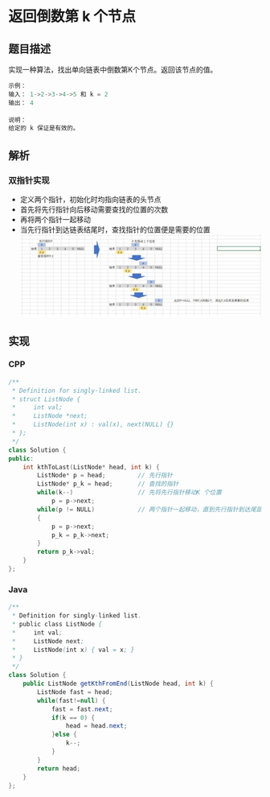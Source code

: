 # 返回倒数第 k 个节点

## 题目描述
实现一种算法，找出单向链表中倒数第K个节点。返回该节点的值。

```c
示例：
输入： 1->2->3->4->5 和 k = 2
输出： 4

说明：
给定的 k 保证是有效的。
```

## 解析
### 双指针实现
- 定义两个指针，初始化时均指向链表的头节点
- 首先将先行指针向后移动需要查找的位置的次数
- 再将两个指针一起移动
- 当先行指针到达链表结尾时，查找指针的位置便是需要的位置
![图解](1.jpg)

## 实现
### CPP
```C++
/**
 * Definition for singly-linked list.
 * struct ListNode {
 *     int val;
 *     ListNode *next;
 *     ListNode(int x) : val(x), next(NULL) {}
 * };
 */
class Solution {
public:
    int kthToLast(ListNode* head, int k) {
        ListNode* p = head;         // 先行指针
        ListNode* p_k = head;       // 查找的指针
        while(k--)                  // 先将先行指针移动K 个位置
            p = p->next;
        while(p != NULL)            // 两个指针一起移动，直到先行指针到达尾部
        {
            p = p->next;
            p_k = p_k->next;
        }
        return p_k->val;
    }
};
```

### Java
```Java
/**
 * Definition for singly-linked list.
 * public class ListNode {
 *     int val;
 *     ListNode next;
 *     ListNode(int x) { val = x; }
 * }
 */
class Solution {
    public ListNode getKthFromEnd(ListNode head, int k) {
        ListNode fast = head;
		while(fast!=null) {
			fast = fast.next;
			if(k == 0) {
				head = head.next;
			}else {
				k--;
			}
		}
		return head;
    }
};
```
